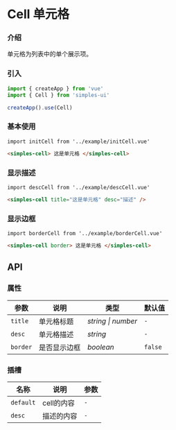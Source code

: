 # Cell 单元格

### 介绍

单元格为列表中的单个展示项。

### 引入

```js
import { createApp } from 'vue'
import { Cell } from 'simples-ui'

createApp().use(Cell)
```

### 基本使用

```vue
import initCell from '../example/initCell.vue'
```

```html
<simples-cell> 这是单元格 </simples-cell>
```


### 显示描述
```vue
import descCell from '../example/descCell.vue'
```

```html
<simples-cell title="这是单元格" desc="描述" />
```

### 显示边框
```vue
import borderCell from '../example/borderCell.vue'
```

```html
<simples-cell border> 这是单元格 </simples-cell>
```

## API

### 属性

| 参数 | 说明 | 类型 | 默认值 |
| ----- | -------------- | -------- | ---------- |
| `title` | 单元格标题	| _string \| number_ | `-` |
| `desc` | 单元格描述 | _string_ | `-` |
| `border` | 是否显示边框 | _boolean_ | `false` |

### 插槽

| 名称 | 说明 | 参数 |
| ----- | -------------- | -------- |
| `default` | cell的内容 | `-` |
| `desc` | 描述的内容 | `-` |

